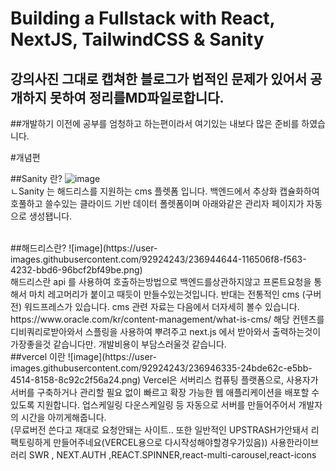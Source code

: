 # Building a Fullstack with React, NextJS, TailwindCSS & Sanity 

## 강의사진 그대로 캡쳐한 블로그가 법적인 문제가 있어서 공개하지 못하여 정리를MD파일로합니다. 
##개발하기 이전에 공부를 엄청하고 하는편이라서 여기있는 내보다 많은 준비를 하였습니다.

#개념편

##Sanity 란?
![image](https://user-images.githubusercontent.com/92924243/236942423-8d8e910a-adce-484f-bfe3-7704a0fbdce4.png)
<BR>
ㄴSanity 는 해드리스를 지원하는 cms 플렛폼 입니다. 백엔드에서 추상화 캡슐화하여 호풀하고 쓸수있는 클라이드 기반 데이터 폴렛폼이며
아래와같은 관리자 페이지가 자동으로 생성됍니다.
<!--  관리자페이지 -->
<!-- 관리자페이지설명링크 -->
<BR>
##해드리스란?
![image](https://user-images.githubusercontent.com/92924243/236944644-116506f8-f563-4232-bbd6-96bcf2bf49be.png)
<BR>
해드리스란 api 를 사용하여 호출하는방법으로 백엔드를상관하지않고 프론트요청을 통해서 마치 레고머리가 붙이고 때듯이 만들수있는것입니다.
반대는 전통적인 cms (구버전) 워드프레스가 있습니다.
cms 관련 자료는 다음에서 더자세히 볼수 있습니다.
https://www.oracle.com/kr/content-management/what-is-cms/
해당 컨텐츠를 디비쿼리로받아와서 스플링을 사용하여 뿌려주고 next.js 에서 받아와서 출력하는것이 가장좋을것 같습니다만. 개발비용이 부담스러울것 같습니다.
<BR>
##vercel 이란
![image](https://user-images.githubusercontent.com/92924243/236946335-24bde62c-e5bb-4514-8158-8c92c2f56a24.png)
Vercel은 서버리스 컴퓨팅 플랫폼으로, 사용자가 서버를 구축하거나 관리할 필요 없이 빠르고 확장 가능한 웹 애플리케이션을 배포할 수 있도록 지원합니다.
업스케일링 다운스케일링 등 자동으로 서버를 만들어주어서 개발자의 시간을 아끼게해줍니다.
<BR>
(무료버전 쓴다고 재대로 요청안돼는 사이트.. 또한 일반적인 UPSTRASH가안돼서 리팩토링하게 만들어주네요(VERCEL용으로 다시작성해야할경우가있음))
사용한라이브러리 SWR , NEXT.AUTH ,REACT.SPINNER,react-multi-carousel,react-icons
<BR>
<BR>
<https://swr.vercel.app/ko>
 <BR>
<https://next-auth.js.org/>
   <BR>
<https://www.davidhu.io/react-spinners/>
     <BR>
<https://www.npmjs.com/package/react-multi-carousel>
  <BR>
<https://react-icons.github.io/react-icons/>
<BR>

